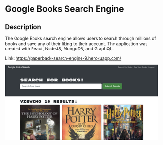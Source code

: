 # Google Books Search Engine

## Description
The Google Books search engine allows users to search through millions of books and save any of their liking to their account. The application was created with React, NodeJS, MongoDB, and GraphQL. 

Link: https://paperback-search-engine-9.herokuapp.com/

![](readme_preview.png)
